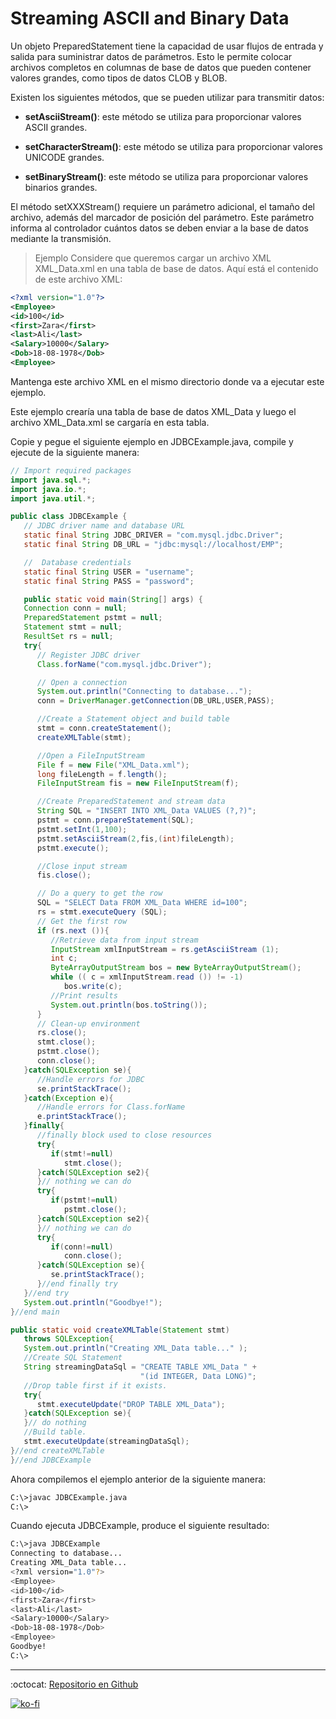 # Streaming ASCII and Binary Data

Un objeto PreparedStatement tiene la capacidad de usar flujos de entrada y salida para suministrar datos de parámetros. Esto le permite colocar archivos completos en columnas de base de datos que pueden contener valores grandes, como tipos de datos CLOB y BLOB.

Existen los siguientes métodos, que se pueden utilizar para transmitir datos:

- **setAsciiStream()**: este método se utiliza para proporcionar valores ASCII grandes.

- **setCharacterStream()**: este método se utiliza para proporcionar valores UNICODE grandes.

- **setBinaryStream()**: este método se utiliza para proporcionar valores binarios grandes.

El método setXXXStream() requiere un parámetro adicional, el tamaño del archivo, además del marcador de posición del parámetro. Este parámetro informa al controlador cuántos datos se deben enviar a la base de datos mediante la transmisión.

> Ejemplo
> Considere que queremos cargar un archivo XML XML_Data.xml en una tabla de base de datos. Aquí está el contenido de este archivo XML:

```xml
<?xml version="1.0"?>
<Employee>
<id>100</id>
<first>Zara</first>
<last>Ali</last>
<Salary>10000</Salary>
<Dob>18-08-1978</Dob>
<Employee>
```

Mantenga este archivo XML en el mismo directorio donde va a ejecutar este ejemplo.

Este ejemplo crearía una tabla de base de datos XML_Data y luego el archivo XML_Data.xml se cargaría en esta tabla.

Copie y pegue el siguiente ejemplo en JDBCExample.java, compile y ejecute de la siguiente manera:

```java
// Import required packages
import java.sql.*;
import java.io.*;
import java.util.*;

public class JDBCExample {
   // JDBC driver name and database URL
   static final String JDBC_DRIVER = "com.mysql.jdbc.Driver";
   static final String DB_URL = "jdbc:mysql://localhost/EMP";

   //  Database credentials
   static final String USER = "username";
   static final String PASS = "password";

   public static void main(String[] args) {
   Connection conn = null;
   PreparedStatement pstmt = null;
   Statement stmt = null;
   ResultSet rs = null;
   try{
      // Register JDBC driver
      Class.forName("com.mysql.jdbc.Driver");

      // Open a connection
      System.out.println("Connecting to database...");
      conn = DriverManager.getConnection(DB_URL,USER,PASS);

      //Create a Statement object and build table
      stmt = conn.createStatement();
      createXMLTable(stmt);

      //Open a FileInputStream
      File f = new File("XML_Data.xml");
      long fileLength = f.length();
      FileInputStream fis = new FileInputStream(f);

      //Create PreparedStatement and stream data
      String SQL = "INSERT INTO XML_Data VALUES (?,?)";
      pstmt = conn.prepareStatement(SQL);
      pstmt.setInt(1,100);
      pstmt.setAsciiStream(2,fis,(int)fileLength);
      pstmt.execute();

      //Close input stream
      fis.close();

      // Do a query to get the row
      SQL = "SELECT Data FROM XML_Data WHERE id=100";
      rs = stmt.executeQuery (SQL);
      // Get the first row
      if (rs.next ()){
         //Retrieve data from input stream
         InputStream xmlInputStream = rs.getAsciiStream (1);
         int c;
         ByteArrayOutputStream bos = new ByteArrayOutputStream();
         while (( c = xmlInputStream.read ()) != -1)
            bos.write(c);
         //Print results
         System.out.println(bos.toString());
      }
      // Clean-up environment
      rs.close();
      stmt.close();
      pstmt.close();
      conn.close();
   }catch(SQLException se){
      //Handle errors for JDBC
      se.printStackTrace();
   }catch(Exception e){
      //Handle errors for Class.forName
      e.printStackTrace();
   }finally{
      //finally block used to close resources
      try{
         if(stmt!=null)
            stmt.close();
      }catch(SQLException se2){
      }// nothing we can do
      try{
         if(pstmt!=null)
            pstmt.close();
      }catch(SQLException se2){
      }// nothing we can do
      try{
         if(conn!=null)
            conn.close();
      }catch(SQLException se){
         se.printStackTrace();
      }//end finally try
   }//end try
   System.out.println("Goodbye!");
}//end main

public static void createXMLTable(Statement stmt)
   throws SQLException{
   System.out.println("Creating XML_Data table..." );
   //Create SQL Statement
   String streamingDataSql = "CREATE TABLE XML_Data " +
                             "(id INTEGER, Data LONG)";
   //Drop table first if it exists.
   try{
      stmt.executeUpdate("DROP TABLE XML_Data");
   }catch(SQLException se){
   }// do nothing
   //Build table.
   stmt.executeUpdate(streamingDataSql);
}//end createXMLTable
}//end JDBCExample
```

Ahora compilemos el ejemplo anterior de la siguiente manera:

```bash
C:\>javac JDBCExample.java
C:\>
```

Cuando ejecuta JDBCExample, produce el siguiente resultado:

```bash
C:\>java JDBCExample
Connecting to database...
Creating XML_Data table...
<?xml version="1.0"?>
<Employee>
<id>100</id>
<first>Zara</first>
<last>Ali</last>
<Salary>10000</Salary>
<Dob>18-08-1978</Dob>
<Employee>
Goodbye!
C:\>
```

---

:octocat: [Repositorio en Github](https://github.com/FernandoCalmet/JDBC)

[![ko-fi](https://www.ko-fi.com/img/githubbutton_sm.svg)](https://ko-fi.com/T6T41JKMI)

